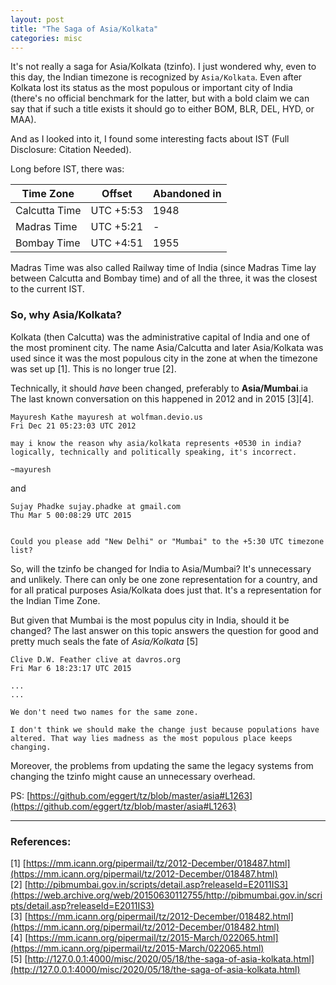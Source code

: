 ```yaml
---
layout: post
title: "The Saga of Asia/Kolkata"
categories: misc
---
```


It's not really a saga for Asia/Kolkata (tzinfo). I just wondered why, even to this day, the Indian timezone is recognized by `Asia/Kolkata`. Even after Kolkata lost its status as the most populous or important city of India (there's no official benchmark for the latter, but with a bold claim we can say that if such a title exists it should go to either BOM, BLR, DEL, HYD, or MAA).

And as I looked into it, I found some interesting facts about IST (Full Disclosure: Citation Needed).

Long before IST, there was:

Time Zone             | Offset                | Abandoned in          | 
--------------------- | --------------------- | --------------------- | 
Calcutta Time         | UTC +5:53             | 1948			      | 
Madras Time           | UTC +5:21             |  -    				  |
Bombay Time           | UTC +4:51             | 1955     			  |

Madras Time was also called Railway time of India (since Madras Time lay between Calcutta and Bombay time) and of all the three, it was the closest to the current IST.

### So, why Asia/Kolkata?
Kolkata (then Calcutta) was the administrative capital of India and one of the most prominent city. The name Asia/Calcutta and later Asia/Kolkata was used since it was the most populous city in the zone at when the timezone was set up [1]. This is no longer true [2].

Technically, it should _have_ been changed, preferably to **Asia/Mumbai**.ia The last known conversation on this happened in 2012 and in 2015 [3][4]. 

```
Mayuresh Kathe mayuresh at wolfman.devio.us
Fri Dec 21 05:23:03 UTC 2012 

may i know the reason why asia/kolkata represents +0530 in india?
logically, technically and politically speaking, it's incorrect.

~mayuresh
```
and 
```
Sujay Phadke sujay.phadke at gmail.com
Thu Mar 5 00:08:29 UTC 2015 


Could you please add "New Delhi" or "Mumbai" to the +5:30 UTC timezone
list?
```

So, will the tzinfo be changed for India to Asia/Mumbai? It's unnecessary and unlikely. There can only be one zone representation for a country, and for all pratical purposes Asia/Kolkata does just that. It's a representation for the Indian Time Zone.

But given that Mumbai is the most populus city in India, should it be changed? The last answer on this topic answers the question for good and pretty much seals the fate of *Asia/Kolkata* [5]

```
Clive D.W. Feather clive at davros.org
Fri Mar 6 18:23:17 UTC 2015 

...
...

We don't need two names for the same zone.

I don't think we should make the change just because populations have
altered. That way lies madness as the most populous place keeps changing.
```

Moreover, the problems from updating the same the legacy systems from changing the tzinfo might cause an unnecessary overhead.


PS: [https://github.com/eggert/tz/blob/master/asia#L1263](https://github.com/eggert/tz/blob/master/asia#L1263)

---
### References:
[1] [https://mm.icann.org/pipermail/tz/2012-December/018487.html](https://mm.icann.org/pipermail/tz/2012-December/018487.html)<br>
[2] [http://pibmumbai.gov.in/scripts/detail.asp?releaseId=E2011IS3](https://web.archive.org/web/20150630112755/http://pibmumbai.gov.in/scripts/detail.asp?releaseId=E2011IS3) <br>
[3] [https://mm.icann.org/pipermail/tz/2012-December/018482.html](https://mm.icann.org/pipermail/tz/2012-December/018482.html)<br>
[4] [https://mm.icann.org/pipermail/tz/2015-March/022065.html](https://mm.icann.org/pipermail/tz/2015-March/022065.html) <br>
[5] [http://127.0.0.1:4000/misc/2020/05/18/the-saga-of-asia-kolkata.html](http://127.0.0.1:4000/misc/2020/05/18/the-saga-of-asia-kolkata.html)